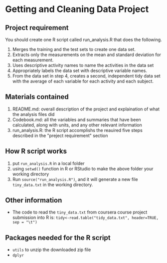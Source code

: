 Getting and Cleaning Data Project
===============
Project requirement
--------------
You should create one R script called run_analysis.R that does the following.    

1. Merges the training and the test sets to create one data set.
2. Extracts only the measurements on the mean and standard deviation for each measurement. 
3. Uses descriptive activity names to name the activities in the data set
4. Appropriately labels the data set with descriptive variable names. 
5. From the data set in step 4, creates a second, independent tidy data set with the average of each variable for each activity and each subject.

Materials contained
--------------
1. README.md: overall description of the project and explaination of what the analysis files did
2. Codebook.md: all the variables and summaries that have been calculated, along with units, and any other relevant information
3. run_analysis.R: the R script accomplishs the reauired five steps described in the "preject requirement" section

How R script works
--------------
1. put `run_analysis.R` in a local folder
2. using `setwd()` function in R or RStudio to make the above folder your working directory
3. Run `source("run_analysis.R")`, and it will generate a new file `tiny_data.txt` in the working directory.

Other information
---------------
* The code to read the `tiny_data.txt` from coursera course project submission into R is:
`tidy<-read.table("tidy_data.txt", header=TRUE, sep = "\t")`

Packages needed for the R script
--------------
* `utils` to unzip the downloaded zip file
* `dplyr` 
